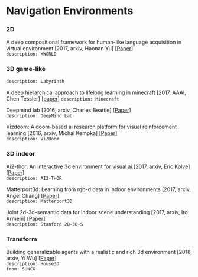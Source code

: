 # Navigation Environments

### 2D

A deep compositional framework for human-like language acquisition in virtual environment \[2017, arxiv, Haonan Yu\] \[[Paper](https://arxiv.org/pdf/1703.09831.pdf)\]<br/>
`description: XWORLD`

### 3D game-like

`description: Labyrinth`

A deep hierarchical approach to lifelong learning in minecraft \[2017, AAAI, Chen Tessler\] \[[paper](https://www.aaai.org/ocs/index.php/AAAI/AAAI17/paper/download/14630/13950)\]
`description: Minecraft`

Deepmind lab \[2016, arxiv, Charles Beattie\] \[[Paper](https://arxiv.org/pdf/1612.03801.pdf)\]<br/>
`description: DeepMind Lab`

Vizdoom: A doom-based ai research platform for visual reinforcement learning \[2016, arxiv, Michał Kempka\] \[[Paper](https://arxiv.org/pdf/1605.02097.pdf)\]<br/>
`description: ViZDoom`

### 3D indoor

Ai2-thor: An interactive 3d environment for visual ai \[2017, arxiv, Eric Kolve\] \[[Paper](https://arxiv.org/pdf/1712.05474.pdf)\]<br/>
`description: AI2-THOR`

Matterport3d: Learning from rgb-d data in indoor environments \[2017, arxiv, Angel Chang\] \[[Paper](https://arxiv.org/pdf/1709.06158.pdf)\]<br/>
`description: Matterport3D`

Joint 2d-3d-semantic data for indoor scene understanding \[2017, arxiv, Iro Armeni\] \[[Paper](https://arxiv.org/pdf/1702.01105.pdf)\]<br/>
`description: Stanford 2D-3D-S`

### Transform

Building generalizable agents with a realistic and rich 3d environment \[2018, arxiv, Yi Wu\] \[[Paper](https://arxiv.org/pdf/1801.02209.pdf?utm_content=buffer53a22&utm_medium=social&utm_source=twitter.com&utm_campaign=buffer)\]<br/>
`description: House3D`<br/>
`from: SUNCG`








